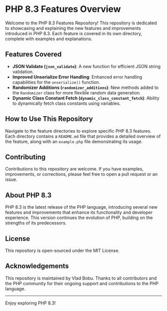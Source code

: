 # PHP 8.3 Features Overview

Welcome to the PHP 8.3 Features Repository! This repository is dedicated to showcasing and explaining the new features and improvements introduced in PHP 8.3. Each feature is covered in its own directory, complete with examples and explanations.

## Features Covered

- **JSON Validate (`json_validate`)**: A new function for efficient JSON string validation.
- **Improved Unserialize Error Handling**: Enhanced error handling capabilities for the `unserialize()` function.
- **Randomizer Additions (`randomizer_additions`)**: New methods added to the `Randomizer` class for more flexible random data generation.
- **Dynamic Class Constant Fetch (`dynamic_class_constant_fetch`)**: Ability to dynamically fetch class constants using variables.

## How to Use This Repository

Navigate to the feature directories to explore specific PHP 8.3 features. Each directory contains a `README.md` file that provides a detailed overview of the feature, along with an `example.php` file demonstrating its usage.

## Contributing

Contributions to this repository are welcome. If you have examples, improvements, or corrections, please feel free to open a pull request or an issue.

## About PHP 8.3

PHP 8.3 is the latest release of the PHP language, introducing several new features and improvements that enhance its functionality and developer experience. This version continues the evolution of PHP, building on the strengths of its predecessors.

## License

This repository is open-sourced under the MIT License.

## Acknowledgements

This repository is maintained by Vlad Bobu. Thanks to all contributors and the PHP community for their ongoing support and contributions to the PHP language.

---

Enjoy exploring PHP 8.3!